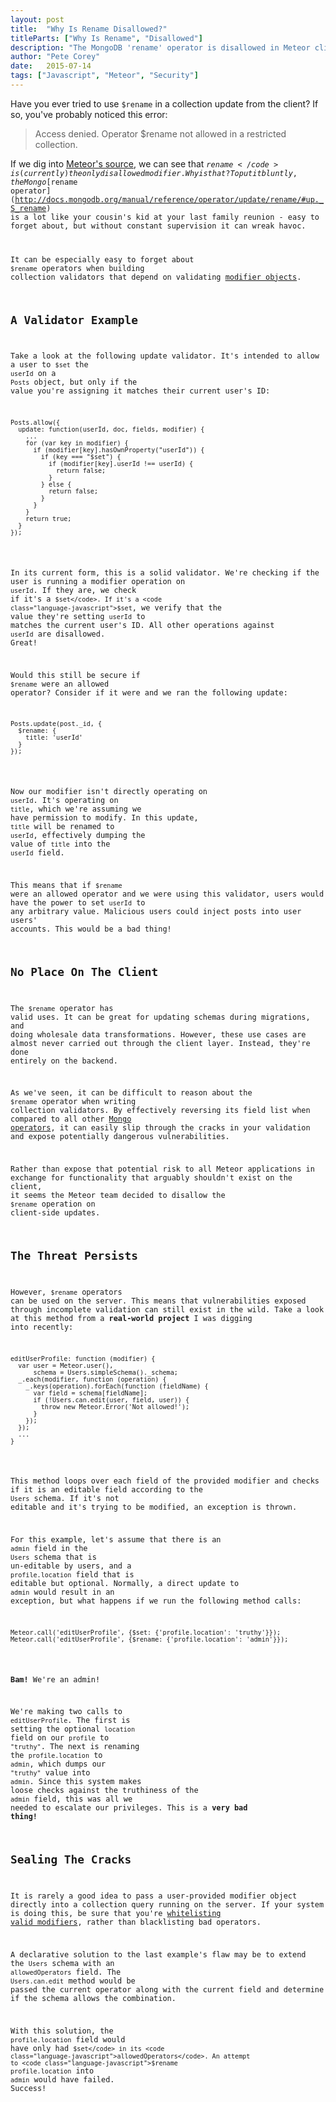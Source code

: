```yaml
---
layout: post
title:  "Why Is Rename Disallowed?"
titleParts: ["Why Is Rename", "Disallowed"]
description: "The MongoDB 'rename' operator is disallowed in Meteor client-side queries. Let's explore why that may be."
author: "Pete Corey"
date:   2015-07-14
tags: ["Javascript", "Meteor", "Security"]
---
```


Have you ever tried to use <code class="language-javascript">$rename</code> in a collection update from the client? If so, you've probably noticed this error:

> Access denied. Operator $rename not allowed in a restricted collection.

If we dig into [Meteor's source](https://github.com/meteor/meteor/blob/85ca501b7cf53df31e634fe70f5ce542c75298c7/packages/mongo/collection.js#L1082-L1091), we can see that <code class="language-javascript">$rename</code> is (currently) the only disallowed modifier. Why is that? To put it bluntly, the Mongo [$rename operator](http://docs.mongodb.org/manual/reference/operator/update/rename/#up._S_rename) is a lot like your cousin's kid at your last family reunion - easy to forget about, but without constant supervision it can wreak havoc.

It can be especially easy to forget about <code class="language-javascript">$rename</code> operators when building collection validators that depend on validating [modifier objects](http://docs.meteor.com/#/full/modifiers).

## A Validator Example

Take a look at the following update validator. It's intended to allow a user to <code class="language-javascript">$set</code> the <code class="language-javascript">userId</code> on a <code class="language-javascript">Posts</code> object, but only if the value you're assigning it matches their current user's ID:

<pre class="language-javascript"><code class="language-javascript">Posts.allow({
  update: function(userId, doc, fields, modifier) {
    ...
    for (var key in modifier) {
      if (modifier[key].hasOwnProperty("userId")) {
        if (key === "$set") {
          if (modifier[key].userId !== userId) {
            return false;
          }
        } else {
          return false;
        }
      }
    }
    return true;
  }
});
</code></pre>

In its current form, this is a solid validator. We're checking if the user is running a modifier operation on <code class="language-javascript">userId</code>. If they are, we check if it's a <code class="language-javascript">$set</code>. If it's a <code class="language-javascript">$set</code>, we verify that the value they're setting <code class="language-javascript">userId</code> to matches the current user's ID. All other operations against <code class="language-javascript">userId</code> are disallowed. Great!

Would this still be secure if <code class="language-javascript">$rename</code> were an allowed operator? Consider if it were and we ran the following update:

<pre class="language-javascript"><code class="language-javascript">Posts.update(post._id, {
  $rename: {
    title: 'userId'
  }
});
</code></pre>

Now our modifier isn't directly operating on <code class="language-javascript">userId</code>. It's operating on <code class="language-javascript">title</code>, which we're assuming we have permission to modify. In this update, <code class="language-javascript">title</code> will be renamed to <code class="language-javascript">userId</code>, effectively dumping the value of <code class="language-javascript">title</code> into the <code class="language-javascript">userId</code> field.

This means that if <code class="language-javascript">$rename</code> were an allowed operator and we were using this validator, users would have the power to set <code class="language-javascript">userId</code> to any arbitrary value. Malicious users could inject posts into user users' accounts. This would be a bad thing!

## No Place On The Client

The <code class="language-javascript">$rename</code> operator has valid uses. It can be great for updating schemas during migrations, and doing wholesale data transformations. However, these use cases are almost never carried out through the client layer. Instead, they're done entirely on the backend.

As we've seen, it can be difficult to reason about the <code class="language-javascript">$rename</code> operator when writing collection validators. By effectively reversing its field list when compared to all other [Mongo operators](http://docs.mongodb.org/manual/reference/operator/update/), it can easily slip through the cracks in your validation and expose potentially dangerous vulnerabilities.

Rather than expose that potential risk to all Meteor applications in exchange for functionality that arguably shouldn't exist on the client, it seems the Meteor team decided to disallow the <code class="language-javascript">$rename</code> operation on client-side updates.

## The Threat Persists

However, <code class="language-javascript">$rename</code> operators can be used on the server. This means that vulnerabilities exposed through incomplete validation can still exist in the wild. Take a look at this method from a __real-world project__ I was digging into recently:

<pre class="language-javascript"><code class="language-javascript">editUserProfile: function (modifier) {
  var user = Meteor.user(),
      schema = Users.simpleSchema()._schema;
  _.each(modifier, function (operation) {
    _.keys(operation).forEach(function (fieldName) {
      var field = schema[fieldName];
      if (!Users.can.edit(user, field, user)) {
        throw new Meteor.Error('Not allowed!');
      }
    });
  });
  ...
}
</code></pre>

This method loops over each field of the provided modifier and checks if it is an editable field according to the <code class="language-javascript">Users</code> schema. If it's not editable and it's trying to be modified, an exception is thrown.

For this example, let's assume that there is an <code class="language-javascript">admin</code> field in the <code class="language-javascript">Users</code> schema that is un-editable by users, and a <code class="language-javascript">profile.location</code> field that is editable but optional. Normally, a direct update to <code class="language-javascript">admin</code> would result in an exception, but what happens if we run the following method calls:

<pre class="language-javascript"><code class="language-javascript">Meteor.call('editUserProfile', {$set: {'profile.location': 'truthy'}});
Meteor.call('editUserProfile', {$rename: {'profile.location': 'admin'}});
</code></pre>

__Bam!__ We're an admin!

We're making two calls to <code class="language-javascript">editUserProfile</code>. The first is setting the optional <code class="language-javascript">location</code> field on our <code class="language-javascript">profile</code> to <code class="language-javascript">"truthy"</code>. The next is renaming the <code class="language-javascript">profile.location</code> to <code class="language-javascript">admin</code>, which dumps our <code class="language-javascript">"truthy"</code> value into <code class="language-javascript">admin</code>. Since this system makes loose checks against the truthiness of the <code class="language-javascript">admin</code> field, this was all we needed to escalate our privileges. This is a __very bad thing!__

## Sealing The Cracks

It is rarely a good idea to pass a user-provided modifier object directly into a collection query running on the server. If your system is doing this, be sure that you're [whitelisting valid modifiers](https://www.schneier.com/blog/archives/2011/01/whitelisting_vs.html), rather than blacklisting bad operators.

A declarative solution to the last example's flaw may be to extend the <code class="language-javascript">Users</code> schema with an <code class="language-javascript">allowedOperators</code> field. The <code class="language-javascript">Users.can.edit</code> method would be passed the current operator along with the current field and determine if the schema allows the combination.

With this solution, the <code class="language-javascript">profile.location</code> field would have only had <code class="language-javascript">$set</code> in its <code class="language-javascript">allowedOperators</code>. An attempt to <code class="language-javascript">$rename</code> <code class="language-javascript">profile.location</code> into <code class="language-javascript">admin</code> would have failed. Success!
